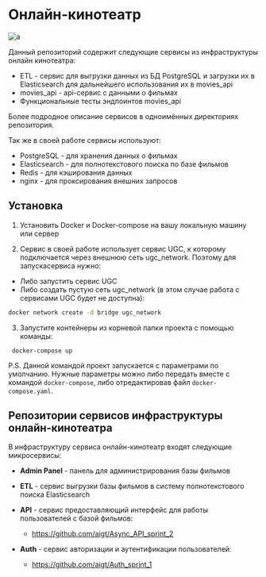 # Онлайн-кинотеатр

![a](https://img.shields.io/badge/Python-3.10-brightgreen)

Данный репозиторий содержит следующие сервисы из инфраструктуры онлайн кинотеатра:

- ETL - сервис для выгрузки данных из БД PostgreSQL и загрузки их в Elasticsearch для дальнейшего использования их в movies_api
- movies_api - api-сервис с данными о фильмах
- Функциональные тесты эндпоинтов movies_api

Более подродное описание сервисов в одноимённых директориях репозитория.

Так же в своей работе сервисы используют:

- PostgreSQL - для хранения данных о фильмах
- Elasticsearch - для полнотекстового поиска по базе фильмов
- Redis - для кэширования данных
- nginx - для проксирования внешних запросов


## Установка
1. Установить Docker и Docker-compose на вашу локальную машину или сервер

2. Сервис в своей работе использует сервис UGC, к которому подключается через внешнюю сеть ugc_network. Поэтому для запускасервиса нужно:

  - Либо запустить сервис UGC
  - Либо создать пустую сеть ugc_network (в этом случае работа с сервисами UGC будет не доступна):
```bash
docker network create -d bridge ugc_network
```

3. Запустите контейнеры из корневой папки проекта с помощью команды:
```
 docker-compose up
```
P.S. Данной командой проект запускается с параметрами по умолчанию. Нужные параметры можно либо передать вместе с командой `docker-compose`, либо отредактировав файл `docker-compose.yaml`.


## Репозитории сервисов инфраструктуры онлайн-кинотеатра

В инфраструктуру сервиса онлайн-кинотеатр входят следующие микросервисы:

- **Admin Panel** - панель для администрирования базы фильмов

- **ETL** - сервис выгрузки базы фильмов в систему полнотекстового поиска Elasticsearch

- **API** - сервис предоставляющий интерфейс для работы пользователей с базой фильмов:
  - https://github.com/aigt/Async_API_sprint_2

- **Auth** - сервис авторизации и аутентификации пользователей:
  - https://github.com/aigt/Auth_sprint_1
